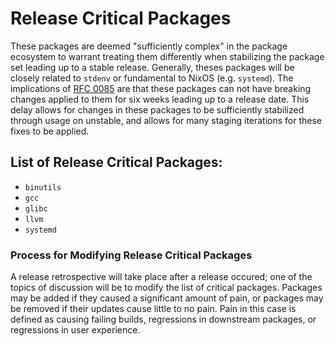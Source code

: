 # Release Critical Packages

These packages are deemed "sufficiently complex" in the package ecosystem to
warrant treating them differently when stabilizing the package set leading up to
a stable release. Generally, theses packages will be closely related to `stdenv`
or fundamental to NixOS (e.g. `systemd`). The implications of 
[RFC 0085](https://github.com/NixOS/rfcs/blob/master/rfcs/0085-nixos-release-stablization.md)
are that these packages can not have breaking changes applied to them for six weeks
leading up to a release date. This delay allows for changes in these packages to be
sufficiently stabilized through usage on unstable, and allows for many staging
iterations for these fixes to be applied.

## List of Release Critical Packages:
- `binutils`
- `gcc`
- `glibc`
- `llvm`
- `systemd`

### Process for Modifying Release Critical Packages

A release retrospective will take place after a release occured; one of the
topics of discussion will be to modify the list of critical packages.
Packages may be added if they caused a significant amount of pain, or packages
may be removed if their updates cause little to no pain. Pain in this case
is defined as causing failing builds, regressions in downstream packages,
or regressions in user experience.
